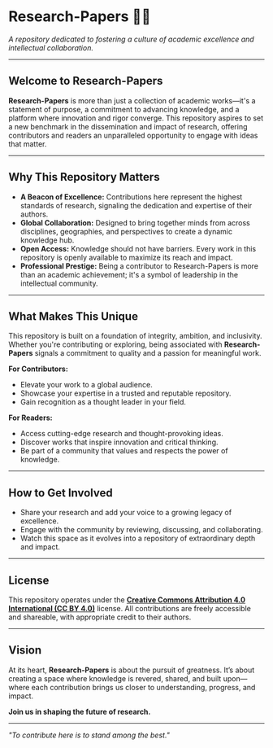 # Research-Papers 📘✨  
*A repository dedicated to fostering a culture of academic excellence and intellectual collaboration.*

---

## Welcome to Research-Papers  
**Research-Papers** is more than just a collection of academic works—it's a statement of purpose, a commitment to advancing knowledge, and a platform where innovation and rigor converge. This repository aspires to set a new benchmark in the dissemination and impact of research, offering contributors and readers an unparalleled opportunity to engage with ideas that matter.

---

## Why This Repository Matters  
- **A Beacon of Excellence:** Contributions here represent the highest standards of research, signaling the dedication and expertise of their authors.  
- **Global Collaboration:** Designed to bring together minds from across disciplines, geographies, and perspectives to create a dynamic knowledge hub.  
- **Open Access:** Knowledge should not have barriers. Every work in this repository is openly available to maximize its reach and impact.  
- **Professional Prestige:** Being a contributor to Research-Papers is more than an academic achievement; it's a symbol of leadership in the intellectual community.

---

## What Makes This Unique  
This repository is built on a foundation of integrity, ambition, and inclusivity. Whether you're contributing or exploring, being associated with **Research-Papers** signals a commitment to quality and a passion for meaningful work.  

**For Contributors:**  
- Elevate your work to a global audience.  
- Showcase your expertise in a trusted and reputable repository.  
- Gain recognition as a thought leader in your field.

**For Readers:**  
- Access cutting-edge research and thought-provoking ideas.  
- Discover works that inspire innovation and critical thinking.  
- Be part of a community that values and respects the power of knowledge.

---

## How to Get Involved  
- Share your research and add your voice to a growing legacy of excellence.  
- Engage with the community by reviewing, discussing, and collaborating.  
- Watch this space as it evolves into a repository of extraordinary depth and impact.

---

## License  
This repository operates under the **[Creative Commons Attribution 4.0 International (CC BY 4.0)](LICENSE)** license. All contributions are freely accessible and shareable, with appropriate credit to their authors.

---

## Vision  
At its heart, **Research-Papers** is about the pursuit of greatness. It’s about creating a space where knowledge is revered, shared, and built upon—where each contribution brings us closer to understanding, progress, and impact.  

**Join us in shaping the future of research.**  

---

*"To contribute here is to stand among the best."*  
